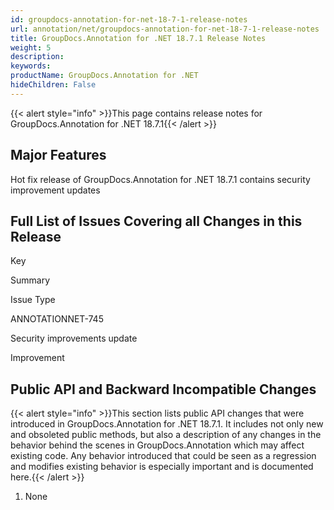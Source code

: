 ```yaml
---
id: groupdocs-annotation-for-net-18-7-1-release-notes
url: annotation/net/groupdocs-annotation-for-net-18-7-1-release-notes
title: GroupDocs.Annotation for .NET 18.7.1 Release Notes
weight: 5
description: 
keywords: 
productName: GroupDocs.Annotation for .NET
hideChildren: False
---
```

{{< alert style="info" >}}This page contains release notes for GroupDocs.Annotation for .NET 18.7.1{{< /alert >}}

## Major Features

Hot fix release of GroupDocs.Annotation for .NET 18.7.1 contains security improvement updates

## Full List of Issues Covering all Changes in this Release

Key

Summary

Issue Type

ANNOTATIONNET-745

Security improvements update

Improvement

## Public API and Backward Incompatible Changes

{{< alert style="info" >}}This section lists public API changes that were introduced in GroupDocs.Annotation for .NET 18.7.1. It includes not only new and obsoleted public methods, but also a description of any changes in the behavior behind the scenes in GroupDocs.Annotation which may affect existing code. Any behavior introduced that could be seen as a regression and modifies existing behavior is especially important and is documented here.{{< /alert >}}

1.  None
